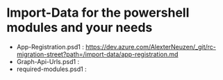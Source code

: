 # Import-Data for the powershell modules and your needs

- App-Registration.psd1 : https://dev.azure.com/AlexterNeuzen/_git/rc-migration-street?path=/import-data/app-registration.md
- Graph-Api-Urls.psd1 : 
- required-modules.psd1  : 